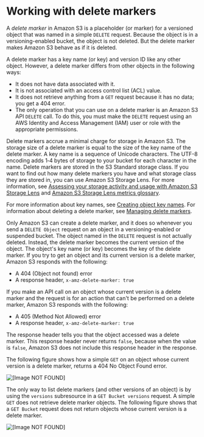 # Working with delete markers<a name="DeleteMarker"></a>

A *delete marker* in Amazon S3 is a placeholder \(or marker\) for a versioned object that was named in a simple `DELETE` request\. Because the object is in a versioning\-enabled bucket, the object is not deleted\. But the delete marker makes Amazon S3 behave as if it is deleted\. 

A delete marker has a key name \(or key\) and version ID like any other object\. However, a delete marker differs from other objects in the following ways:
+ It does not have data associated with it\.
+ It is not associated with an access control list \(ACL\) value\.
+ It does not retrieve anything from a `GET` request because it has no data; you get a 404 error\.
+ The only operation that you can use on a delete marker is an Amazon S3 API `DELETE` call\. To do this, you must make the `DELETE` request using an AWS Identity and Access Management \(IAM\) user or role with the appropriate permissions\.

Delete markers accrue a minimal charge for storage in Amazon S3\. The storage size of a delete marker is equal to the size of the key name of the delete marker\. A key name is a sequence of Unicode characters\. The UTF\-8 encoding adds 1‐4 bytes of storage to your bucket for each character in the name\. Delete markers are stored in the S3 Standard storage class\. If you want to find out how many delete markers you have and what storage class they are stored in, you can use Amazon S3 Storage Lens\. For more information, see [Assessing your storage activity and usage with Amazon S3 Storage Lens](storage_lens.md) and [Amazon S3 Storage Lens metrics glossary](storage_lens_metrics_glossary.md)\.

For more information about key names, see [Creating object key names](object-keys.md)\. For information about deleting a delete marker, see [Managing delete markers](ManagingDelMarkers.md)\.  

Only Amazon S3 can create a delete marker, and it does so whenever you send a `DELETE Object` request on an object in a versioning\-enabled or suspended bucket\. The object named in the `DELETE` request is not actually deleted\. Instead, the delete marker becomes the current version of the object\. The object's key name \(or key\) becomes the key of the delete marker\. If you try to get an object and its current version is a delete marker, Amazon S3 responds with the following:
+ A 404 \(Object not found\) error
+ A response header, `x-amz-delete-marker: true`

If you make an API call on an object whose current version is a delete marker and the request is for an action that can't be performed on a delete marker, Amazon S3 responds with the following:
+ A 405 \(Method Not Allowed\) error
+ A response header, `x-amz-delete-marker: true`

The response header tells you that the object accessed was a delete marker\. This response header never returns `false`, because when the value is `false`, Amazon S3 does not include this response header in the response\.

The following figure shows how a simple `GET` on an object whose current version is a delete marker, returns a 404 No Object Found error\.

![\[Image NOT FOUND\]](http://docs.aws.amazon.com/AmazonS3/latest/userguide/images/versioning_DELETE_NoObjectFound.png)

The only way to list delete markers \(and other versions of an object\) is by using the `versions` subresource in a `GET Bucket versions` request\. A simple `GET` does not retrieve delete marker objects\. The following figure shows that a `GET Bucket` request does not return objects whose current version is a delete marker\.

![\[Image NOT FOUND\]](http://docs.aws.amazon.com/AmazonS3/latest/userguide/images/versioning_GETBucketwithDeleteMarkers.png)